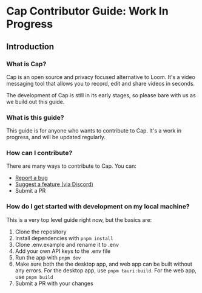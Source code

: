 # Cap Contributor Guide: Work In Progress

## Introduction

### What is Cap?

Cap is an open source and privacy focused alternative to Loom. It's a video messaging tool that allows you to record, edit and share videos in seconds.

The development of Cap is still in its early stages, so please bare with us as we build out this guide.

### What is this guide?

This guide is for anyone who wants to contribute to Cap. It's a work in progress, and will be updated regularly.

### How can I contribute?

There are many ways to contribute to Cap. You can:

- [Report a bug](https://github.com/CapSoftware/cap/issues/new)
- [Suggest a feature (via Discord)](https://discord.com/invite/y8gdQ3WRN3)
- Submit a PR

### How do I get started with development on my local machine?

This is a very top level guide right now, but the basics are:

1. Clone the repository
2. Install dependencies with `pnpm install`
3. Clone .env.example and rename it to .env
4. Add your own API keys to the .env file
5. Run the app with `pnpm dev`
6. Make sure both the the desktop app, and web app can be built without any errors. For the desktop app, use `pnpm tauri:build`. For the web app, use `pnpm build`
7. Submit a PR with your changes
